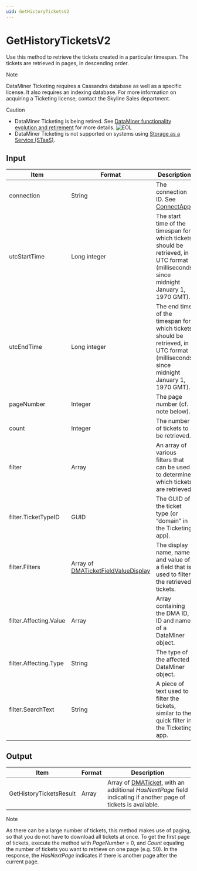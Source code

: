```yaml
---
uid: GetHistoryTicketsV2
---
```


# GetHistoryTicketsV2

Use this method to retrieve the tickets created in a particular timespan. The tickets are retrieved in pages, in descending order.

<!-- From DataMiner 10.0.13 onwards, this method should be used instead of the [GetHistoryTickets](xref:GetHistoryTickets) method. -->

> [!NOTE]
> DataMiner Ticketing requires a Cassandra database as well as a specific license. <!-- From DataMiner 10.0.13 onwards, --> It also requires an indexing database. For more information on acquiring a Ticketing license, contact the Skyline Sales department.

> [!CAUTION]
>
> - DataMiner Ticketing is being retired. See [DataMiner functionality evolution and retirement](xref:Software_support_life_cycles) for more details. ![EOL](~/user-guide/images/EOL_Duo.png)
> - DataMiner Ticketing is not supported on systems using [Storage as a Service (STaaS)](xref:STaaS).

## Input

| Item | Format | Description |
|--|--|--|
| connection | String | The connection ID. See [ConnectApp](xref:ConnectApp). |
| utcStartTime | Long integer | The start time of the timespan for which tickets should be retrieved, in UTC format (milliseconds since midnight January 1, 1970 GMT). |
| utcEndTime | Long integer | The end time of the timespan for which tickets should be retrieved, in UTC format (milliseconds since midnight January 1, 1970 GMT). |
| pageNumber | Integer | The page number (cf. note below). |
| count | Integer | The number of tickets to be retrieved. |
| filter | Array | An array of various filters that can be used to determine which tickets are retrieved. |
| filter.TicketTypeID | GUID | The GUID of the ticket type (or “domain” in the Ticketing app). |
| filter.Filters | Array of [DMATicketFieldValueDisplay](xref:DMATicketFieldValueDisplay) | The display name, name and value of a field that is used to filter the retrieved tickets. |
| filter.Affecting.Value | Array | Array containing the DMA ID, ID and name of a DataMiner object. |
| filter.Affecting.Type | String | The type of the affected DataMiner object. |
| filter.SearchText | String | A piece of text used to filter the tickets, similar to the quick filter in the Ticketing app. |

## Output

| Item | Format | Description |
|--|--|--|
| GetHistoryTicketsResult | Array | Array of [DMATicket](xref:DMATicket), with an additional *HasNextPage* field indicating if another page of tickets is available. |

> [!NOTE]
> As there can be a large number of tickets, this method makes use of paging, so that you do not have to download all tickets at once. To get the first page of tickets, execute the method with *PageNumber* = 0, and *Count* equaling the number of tickets you want to retrieve on one page (e.g. 50). In the response, the *HasNextPage* indicates if there is another page after the current page.
